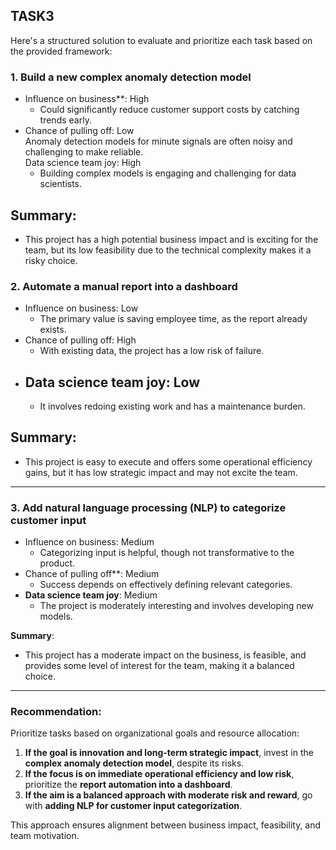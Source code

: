 ## TASK3
Here's a structured solution to evaluate and prioritize each task based on the provided framework:

### 1. Build a new complex anomaly detection model
- Influence on business**: High  
  - Could significantly reduce customer support costs by catching trends early.  
- Chance of pulling off: Low  
Anomaly detection models for minute signals are often noisy and challenging to make reliable.  
  Data science team joy: High  
  - Building complex models is engaging and challenging for data scientists.  

## Summary:  
- This project has a high potential business impact and is exciting for the team, but its low feasibility due to the technical complexity makes it a risky choice.  

### 2. Automate a manual report into a dashboard
- Influence on business: Low  
  - The primary value is saving employee time, as the report already exists.  
- Chance of pulling off: High  
  - With existing data, the project has a low risk of failure.  
- ## Data science team joy: Low  
  - It involves redoing existing work and has a maintenance burden.  
## Summary:  
- This project is easy to execute and offers some operational efficiency gains, but it has low strategic impact and may not excite the team.  

---

### 3. Add natural language processing (NLP) to categorize customer input
- Influence on business: Medium  
  - Categorizing input is helpful, though not transformative to the product.  
- Chance of pulling off**: Medium  
  - Success depends on effectively defining relevant categories.  
- **Data science team joy**: Medium  
  - The project is moderately interesting and involves developing new models.  

**Summary**:  
- This project has a moderate impact on the business, is feasible, and provides some level of interest for the team, making it a balanced choice.  

---

### **Recommendation**:
Prioritize tasks based on organizational goals and resource allocation:  
1. **If the goal is innovation and long-term strategic impact**, invest in the **complex anomaly detection model**, despite its risks.  
2. **If the focus is on immediate operational efficiency and low risk**, prioritize the **report automation into a dashboard**.  
3. **If the aim is a balanced approach with moderate risk and reward**, go with **adding NLP for customer input categorization**.  

This approach ensures alignment between business impact, feasibility, and team motivation.
